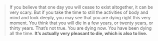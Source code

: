 > If you believe that one day you will cease to exist altogether, it can be very scary. But if you take the time to still the activities of body and mind and look deeply, you may see that you are dying right this very moment. You think that you will die in a few years, or twenty years, or thirty years. That’s not true. You are dying now. You have been dying all the time. **It’s actually very pleasant to die, which is also to live.**